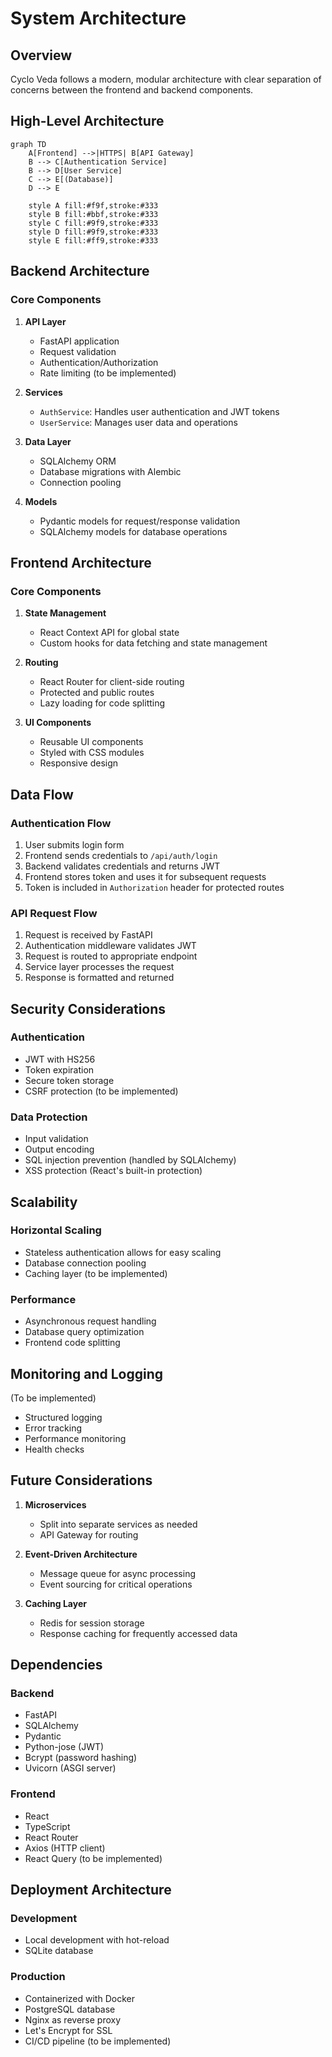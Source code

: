 # System Architecture

## Overview
Cyclo Veda follows a modern, modular architecture with clear separation of concerns between the frontend and backend components.

## High-Level Architecture

```mermaid
graph TD
    A[Frontend] -->|HTTPS| B[API Gateway]
    B --> C[Authentication Service]
    B --> D[User Service]
    C --> E[(Database)]
    D --> E
    
    style A fill:#f9f,stroke:#333
    style B fill:#bbf,stroke:#333
    style C fill:#9f9,stroke:#333
    style D fill:#9f9,stroke:#333
    style E fill:#ff9,stroke:#333
```

## Backend Architecture

### Core Components

1. **API Layer**
   - FastAPI application
   - Request validation
   - Authentication/Authorization
   - Rate limiting (to be implemented)

2. **Services**
   - `AuthService`: Handles user authentication and JWT tokens
   - `UserService`: Manages user data and operations

3. **Data Layer**
   - SQLAlchemy ORM
   - Database migrations with Alembic
   - Connection pooling

4. **Models**
   - Pydantic models for request/response validation
   - SQLAlchemy models for database operations

## Frontend Architecture

### Core Components

1. **State Management**
   - React Context API for global state
   - Custom hooks for data fetching and state management

2. **Routing**
   - React Router for client-side routing
   - Protected and public routes
   - Lazy loading for code splitting

3. **UI Components**
   - Reusable UI components
   - Styled with CSS modules
   - Responsive design

## Data Flow

### Authentication Flow
1. User submits login form
2. Frontend sends credentials to `/api/auth/login`
3. Backend validates credentials and returns JWT
4. Frontend stores token and uses it for subsequent requests
5. Token is included in `Authorization` header for protected routes

### API Request Flow
1. Request is received by FastAPI
2. Authentication middleware validates JWT
3. Request is routed to appropriate endpoint
4. Service layer processes the request
5. Response is formatted and returned

## Security Considerations

### Authentication
- JWT with HS256
- Token expiration
- Secure token storage
- CSRF protection (to be implemented)

### Data Protection
- Input validation
- Output encoding
- SQL injection prevention (handled by SQLAlchemy)
- XSS protection (React's built-in protection)

## Scalability

### Horizontal Scaling
- Stateless authentication allows for easy scaling
- Database connection pooling
- Caching layer (to be implemented)

### Performance
- Asynchronous request handling
- Database query optimization
- Frontend code splitting

## Monitoring and Logging
(To be implemented)
- Structured logging
- Error tracking
- Performance monitoring
- Health checks

## Future Considerations
1. **Microservices**
   - Split into separate services as needed
   - API Gateway for routing

2. **Event-Driven Architecture**
   - Message queue for async processing
   - Event sourcing for critical operations

3. **Caching Layer**
   - Redis for session storage
   - Response caching for frequently accessed data

## Dependencies

### Backend
- FastAPI
- SQLAlchemy
- Pydantic
- Python-jose (JWT)
- Bcrypt (password hashing)
- Uvicorn (ASGI server)

### Frontend
- React
- TypeScript
- React Router
- Axios (HTTP client)
- React Query (to be implemented)

## Deployment Architecture

### Development
- Local development with hot-reload
- SQLite database

### Production
- Containerized with Docker
- PostgreSQL database
- Nginx as reverse proxy
- Let's Encrypt for SSL
- CI/CD pipeline (to be implemented)
